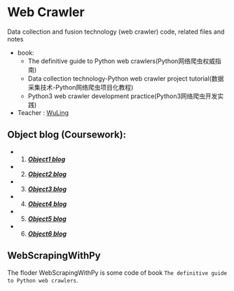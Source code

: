 # Web Crawler
Data collection and fusion technology (web crawler) code, related files and notes
- book:
   - The definitive guide to Python web crawlers(Python网络爬虫权威指南)
   - Data collection technology-Python web crawler project tutorial(数据采集技术-Python网络爬虫项目化教程)
   - Python3 web crawler development practice(Python3网络爬虫开发实践)
- Teacher : [WuLing](https://ccds.fzu.edu.cn/info/1203/8456.htm)

## Object blog (Coursework):
- 1. [***Object1 blog***](https://www.cnblogs.com/holmze/p/13745347.html)
- 2. [***Object2 blog***](https://www.cnblogs.com/holmze/p/13772670.html)
- 3. [***Object3 blog***](https://www.cnblogs.com/holmze/p/13813775.html)
- 4. [***Object4 blog***](https://www.cnblogs.com/holmze/p/13902396.html)
- 5. [***Object5 blog***](https://www.cnblogs.com/holmze/p/13971034.html)
- 6. [***Object6 blog***](https://www.cnblogs.com/holmze/p/14074881.html)

## WebScrapingWithPy
The floder WebScrapingWithPy is some code of book ```The definitive guide to Python web crawlers```.